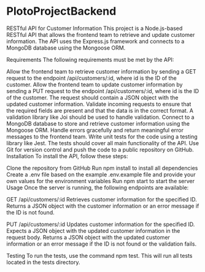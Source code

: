# PlotoProjectBackend
 
RESTful API for Customer Information
This project is a Node.js-based RESTful API that allows the frontend team to retrieve and update customer information. The API uses the Express.js framework and connects to a MongoDB database using the Mongoose ORM.

Requirements
The following requirements must be met by the API:

Allow the frontend team to retrieve customer information by sending a GET request to the endpoint /api/customers/:id, where id is the ID of the customer.
Allow the frontend team to update customer information by sending a PUT request to the endpoint /api/customers/:id, where id is the ID of the customer. The request should contain a JSON object with the updated customer information.
Validate incoming requests to ensure that the required fields are present and that the data is in the correct format. A validation library like Joi should be used to handle validation.
Connect to a MongoDB database to store and retrieve customer information using the Mongoose ORM.
Handle errors gracefully and return meaningful error messages to the frontend team.
Write unit tests for the code using a testing library like Jest. The tests should cover all main functionality of the API.
Use Git for version control and push the code to a public repository on GitHub.
Installation
To install the API, follow these steps:

Clone the repository from GitHub
Run npm install to install all dependencies
Create a .env file based on the example .env.example file and provide your own values for the environment variables
Run npm start to start the server
Usage
Once the server is running, the following endpoints are available:

GET /api/customers/:id
Retrieves customer information for the specified ID. Returns a JSON object with the customer information or an error message if the ID is not found.

PUT /api/customers/:id
Updates customer information for the specified ID. Expects a JSON object with the updated customer information in the request body. Returns a JSON object with the updated customer information or an error message if the ID is not found or the validation fails.

Testing
To run the tests, use the command npm test. This will run all tests located in the tests directory.

